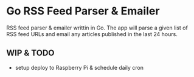 # Go RSS Feed Parser & Emailer  
RSS feed parser & emailer writtin in Go. The app will parse a given list of RSS feed URLs and email any articles published in the last 24 hours.  

## WIP & TODO  
* setup deploy to Raspberry Pi & schedule daily cron
